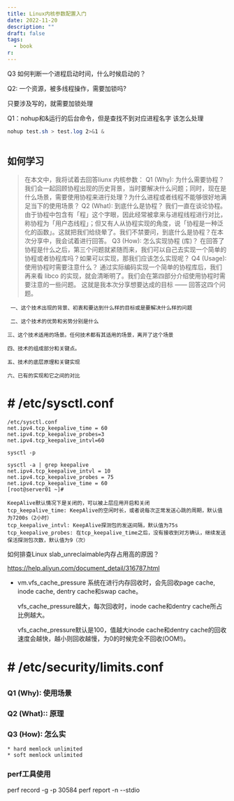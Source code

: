 ```yaml
---
title: Linux内核参数配置入门
date: 2022-11-20
description: ""
draft: false
tags:
  - book
r:
---
```



Q3 如何判断一个进程启动时间，什么时候启动的？




Q2: 一个资源，被多线程操作，需要加锁吗?


  只要涉及写的，就需要加锁处理


Q1：nohup和&运行的后台命令，但是查找不到对应进程名字 该怎么处理

```css
nohup test.sh > test.log 2>&1 & 



```



## 如何学习

> 在本文中，我将试着去回答liunx 内核参数：
> Q1 (Why): 为什么需要协程？
> 我们会一起回顾协程出现的历史背景，当时要解决什么问题；同时，现在是什么场景，需要使用协程来进行处理？为什么进程或者线程不能够很好地满足当下的使用场景？
> Q2 (What): 到底什么是协程？
> 我们一直在谈论协程。由于协程中包含有「程」这个字眼，因此经常被拿来与进程线程进行对比，称协程为「用户态线程」；但又有人从协程实现的角度，说「协程是一种泛化的函数」。这就把我们给绕晕了。我们不禁要问，到底什么是协程？在本次分享中，我会试着进行回答。
> Q3 (How): 怎么实现协程 (库)？
> 在回答了协程是什么之后，第三个问题就紧随而来，我们可以自己去实现一个简单的协程或者协程库吗？如果可以实现，那我们应该怎么实现呢？
> Q4 (Usage): 使用协程时需要注意什么？
> 通过实际编码实现一个简单的协程库后，我们再来看 libco 的实现，就会清晰明了。我们会在第四部分介绍使用协程时需要注意的一些问题。
> 这就是我本次分享想要达成的目标 —— 回答这四个问题。

~~~
 一、这个技术出现的背景、初衷和要达到什么样的目标或是要解决什么样的问题 

 二、这个技术的优势和劣势分别是什么 

三、这个技术适用的场景。任何技术都有其适用的场景，离开了这个场景

四、技术的组成部分和关键点。

五、技术的底层原理和关键实现

六、已有的实现和它之间的对比
~~~





# # /etc/sysctl.conf





~~~
/etc/sysctl.conf
net.ipv4.tcp_keepalive_time = 60 
net.ipv4.tcp_keepalive_probes=3 
net.ipv4.tcp_keepalive_intvl=60

sysctl -p 

sysctl -a | grep keepalive
net.ipv4.tcp_keepalive_intvl = 10
net.ipv4.tcp_keepalive_probes = 75
net.ipv4.tcp_keepalive_time = 60
[root@server01 ~]#

KeepAlive默认情况下是关闭的，可以被上层应用开启和关闭
tcp_keepalive_time: KeepAlive的空闲时长，或者说每次正常发送心跳的周期，默认值为7200s（2小时）
tcp_keepalive_intvl: KeepAlive探测包的发送间隔，默认值为75s
tcp_keepalive_probes: 在tcp_keepalive_time之后，没有接收到对方确认，继续发送保活探测包次数，默认值为9（次）

~~~



如何排查Linux slab_unreclaimable内存占用高的原因？

https://help.aliyun.com/document_detail/316787.html



- vm.vfs_cache_pressure
  系统在进行内存回收时，会先回收page cache, inode cache, dentry cache和swap cache。

  vfs_cache_pressure越大，每次回收时，inode cache和dentry cache所占比例越大。

  vfs_cache_pressure默认是100，值越大inode cache和dentry cache的回收速度会越快，越小则回收越慢，为0的时候完全不回收(OOM!)。



# # /etc/security/limits.conf

## 

### Q1 (Why): 使用场景

### Q2 (What):: 原理

### Q3 (How): 怎么实

~~~
* hard memlock unlimited
* soft memlock unlimited
~~~







### perf工具使用



perf record   -g -p 30584
perf report -n --stdio

























